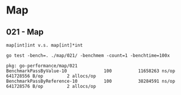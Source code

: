 # Map

## 021 - Map

`map[int]int v.s. map[int]*int`

```
go test -bench=. ./map/021/ -benchmem -count=1 -benchtime=100x
```

```
pkg: go-performance/map/021
BenchmarkPassByValue-10              100          11658263 ns/op        641728556 B/op         2 allocs/op
BenchmarkPassByReference-10          100          38284591 ns/op        641728576 B/op         2 allocs/op
```
